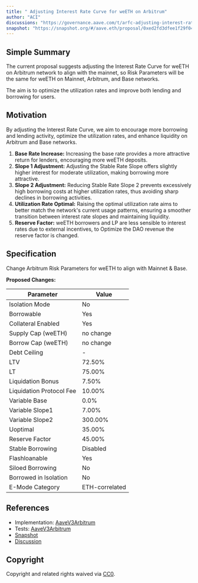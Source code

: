 ```yaml
---
title: " Adjusting Interest Rate Curve for weETH on Arbitrum"
author: "ACI"
discussions: "https://governance.aave.com/t/arfc-adjusting-interest-rate-curve-for-weeth-on-arbitrum/17804"
snapshot: "https://snapshot.org/#/aave.eth/proposal/0xed2fd3dfee1f29f04b6cda4a5c4629fcca32a5c961b1b3e2a49ba6842367ce31"
---
```


## Simple Summary

The current proposal suggests adjusting the Interest Rate Curve for weETH on Arbitrum network to align with the mainnet, so Risk Parameters will be the same for weETH on Mainnet, Arbitrum, and Base networks.

The aim is to optimize the utilization rates and improve both lending and borrowing for users.

## Motivation

By adjusting the Interest Rate Curve, we aim to encourage more borrowing and lending activity, optimize the utilization rates, and enhance liquidity on Arbitrum and Base networks.

1. **Base Rate Increase:** Increasing the base rate provides a more attractive return for lenders, encouraging more weETH deposits.
2. **Slope 1 Adjustment:** Adjusting the Stable Rate Slope offers slightly higher interest for moderate utilization, making borrowing more attractive.
3. **Slope 2 Adjustment:** Reducing Stable Rate Slope 2 prevents excessively high borrowing costs at higher utilization rates, thus avoiding sharp declines in borrowing activities.
4. **Utilization Rate Optimal:** Raising the optimal utilization rate aims to better match the network's current usage patterns, ensuring a smoother transition between interest rate slopes and maintaining liquidity.
5. **Reserve Factor:** weETH borrowers and LP are less sensible to interest rates due to external incentives, to Optimize the DAO revenue the reserve factor is changed.

## Specification

Change Arbitrum Risk Parameters for weETH to align with Mainnet & Base.

**Proposed Changes:**

| Parameter                | Value          |
| ------------------------ | -------------- |
| Isolation Mode           | No             |
| Borrowable               | Yes            |
| Collateral Enabled       | Yes            |
| Supply Cap (weETH)       | no change      |
| Borrow Cap (weETH)       | no change      |
| Debt Ceiling             | -              |
| LTV                      | 72.50%         |
| LT                       | 75.00%         |
| Liquidation Bonus        | 7.50%          |
| Liquidation Protocol Fee | 10.00%         |
| Variable Base            | 0.0%           |
| Variable Slope1          | 7.00%          |
| Variable Slope2          | 300.00%        |
| Uoptimal                 | 35.00%         |
| Reserve Factor           | 45.00%         |
| Stable Borrowing         | Disabled       |
| Flashloanable            | Yes            |
| Siloed Borrowing         | No             |
| Borrowed in Isolation    | No             |
| E-Mode Category          | ETH-correlated |

## References

- Implementation: [AaveV3Arbitrum](https://github.com/bgd-labs/aave-proposals-v3/blob/main/src/20240603_AaveV3Arbitrum_AdjustingInterestRateCurveForWeETHOnArbitrum/AaveV3Arbitrum_AdjustingInterestRateCurveForWeETHOnArbitrum_20240603.sol)
- Tests: [AaveV3Arbitrum](https://github.com/bgd-labs/aave-proposals-v3/blob/main/src/20240603_AaveV3Arbitrum_AdjustingInterestRateCurveForWeETHOnArbitrum/AaveV3Arbitrum_AdjustingInterestRateCurveForWeETHOnArbitrum_20240603.t.sol)
- [Snapshot](https://snapshot.org/#/aave.eth/proposal/0xed2fd3dfee1f29f04b6cda4a5c4629fcca32a5c961b1b3e2a49ba6842367ce31)
- [Discussion](https://governance.aave.com/t/arfc-adjusting-interest-rate-curve-for-weeth-on-arbitrum/17804)

## Copyright

Copyright and related rights waived via [CC0](https://creativecommons.org/publicdomain/zero/1.0/).
